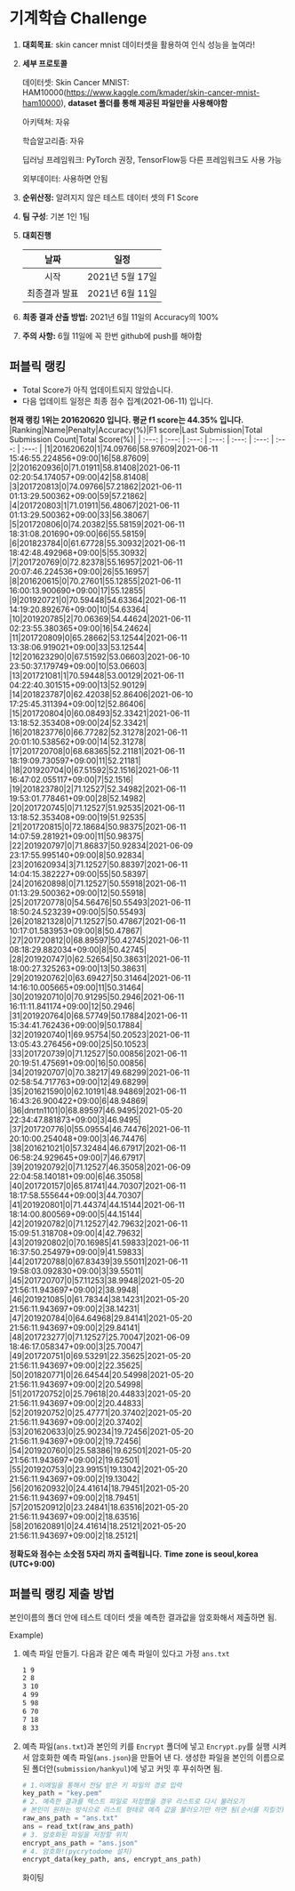 # **기계학습 Challenge**
1. **대회목표**: skin cancer mnist 데이터셋을 활용하여 인식 성능을 높여라!

2. **세부 프로토콜**

   데이터셋: Skin Cancer MNIST: HAM10000(https://www.kaggle.com/kmader/skin-cancer-mnist-ham10000), 
           **dataset 폴더를 통해 제공된 파일만을 사용해야함**

   아키텍쳐: 자유

   학습알고리즘: 자유

   딥러닝 프레임워크: PyTorch 권장, TensorFlow등 다른 프레임워크도 사용 가능

   외부데이터: 사용하면 안됨

3. **순위산정:** 알려지지 않은 테스트 데이터 셋의 F1 Score

4. **팀 구성**: 기본 1인 1팀

5. **대회진행**

   |     날짜      |      일정       |
   | :-----------: | :-------------: |
   |     시작      | 2021년 5월 17일 |
   | 최종결과 발표 | 2021년 6월 11일  |

6. **최종 결과 산출 방법:** 2021년 6월 11일의 Accuracy의 100%

7. **주의 사항:** 6월 11일에 꼭 한번 github에 push를 해야함


## 퍼블릭 랭킹

  
- Total Score가 아직 업데이트되지 않았습니다. 
 - 다음 업데이트 일정은 최종 점수 집계(2021-06-11) 입니다.
  
**현재 랭킹 1위는 201620620 입니다. 평균 f1 score는 44.35% 입니다.**
|Ranking|Name|Penalty|Accuracy(%)|F1 score|Last Submission|Total Submission Count|Total Score(%)|
| :---: | :---: | :---: | :---: | :---: | :---: | :---: | :---: |
|1|201620620|1|74.09766|58.97609|2021-06-11 15:46:55.224856+09:00|16|58.87609|
|2|201620936|0|71.01911|58.81408|2021-06-11 02:20:54.174057+09:00|42|58.81408|
|3|201720813|0|74.09766|57.21862|2021-06-11 01:13:29.500362+09:00|59|57.21862|
|4|201720803|1|71.01911|56.48067|2021-06-11 01:13:29.500362+09:00|33|56.38067|
|5|201720806|0|74.20382|55.58159|2021-06-11 18:31:08.201690+09:00|66|55.58159|
|6|201823784|0|61.67728|55.30932|2021-06-11 18:42:48.492968+09:00|5|55.30932|
|7|201720769|0|72.82378|55.16957|2021-06-11 20:07:46.224536+09:00|26|55.16957|
|8|201620615|0|70.27601|55.12855|2021-06-11 16:00:13.900690+09:00|17|55.12855|
|9|201920721|0|70.59448|54.63364|2021-06-11 14:19:20.892676+09:00|10|54.63364|
|10|201920785|2|70.06369|54.44624|2021-06-11 02:23:55.380365+09:00|16|54.24624|
|11|201720809|0|65.28662|53.12544|2021-06-11 13:38:06.919021+09:00|33|53.12544|
|12|201623290|0|67.51592|53.06603|2021-06-10 23:50:37.179749+09:00|10|53.06603|
|13|201721081|1|70.59448|53.00129|2021-06-11 04:22:40.301515+09:00|13|52.90129|
|14|201823787|0|62.42038|52.86406|2021-06-10 17:25:45.311394+09:00|12|52.86406|
|15|201720804|0|60.08493|52.33421|2021-06-11 13:18:52.353408+09:00|24|52.33421|
|16|201823776|0|66.77282|52.31278|2021-06-11 20:01:10.538562+09:00|14|52.31278|
|17|201720708|0|68.68365|52.21181|2021-06-11 18:19:09.730597+09:00|11|52.21181|
|18|201920704|0|67.51592|52.1516|2021-06-11 16:47:02.055117+09:00|7|52.1516|
|19|201823780|2|71.12527|52.34982|2021-06-11 19:53:01.778461+09:00|28|52.14982|
|20|201720745|0|71.12527|51.92535|2021-06-11 13:18:52.353408+09:00|19|51.92535|
|21|201720815|0|72.18684|50.98375|2021-06-11 14:07:59.281921+09:00|11|50.98375|
|22|201920797|0|71.86837|50.92834|2021-06-09 23:17:55.995140+09:00|8|50.92834|
|23|201620934|3|71.12527|50.88397|2021-06-11 14:04:15.382227+09:00|55|50.58397|
|24|201620898|0|71.12527|50.55918|2021-06-11 01:13:29.500362+09:00|12|50.55918|
|25|201720778|0|54.56476|50.55493|2021-06-11 18:50:24.523239+09:00|5|50.55493|
|26|201821328|0|71.12527|50.47867|2021-06-11 10:17:01.583953+09:00|8|50.47867|
|27|201720812|0|68.89597|50.42745|2021-06-11 08:18:29.882034+09:00|8|50.42745|
|28|201920747|0|62.52654|50.38631|2021-06-11 18:00:27.325263+09:00|13|50.38631|
|29|201920762|0|63.69427|50.31464|2021-06-11 14:16:10.005665+09:00|11|50.31464|
|30|201920710|0|70.91295|50.2946|2021-06-11 16:11:11.841174+09:00|12|50.2946|
|31|201920764|0|68.57749|50.17884|2021-06-11 15:34:41.762436+09:00|9|50.17884|
|32|201920740|1|69.95754|50.20523|2021-06-11 13:05:43.276456+09:00|25|50.10523|
|33|201720739|0|71.12527|50.00856|2021-06-11 20:19:51.475691+09:00|16|50.00856|
|34|201920707|0|70.38217|49.68299|2021-06-11 02:58:54.717763+09:00|12|49.68299|
|35|201621590|0|62.10191|48.94869|2021-06-11 16:43:26.900422+09:00|6|48.94869|
|36|dnrtn1101|0|68.89597|46.9495|2021-05-20 22:34:47.881873+09:00|3|46.9495|
|37|201720776|0|55.09554|46.74476|2021-06-11 20:10:00.254048+09:00|3|46.74476|
|38|201621021|0|57.32484|46.67917|2021-06-11 06:58:24.929645+09:00|7|46.67917|
|39|201920792|0|71.12527|46.35058|2021-06-09 22:04:58.140181+09:00|6|46.35058|
|40|201720157|0|65.81741|44.70307|2021-06-11 18:17:58.555644+09:00|3|44.70307|
|41|201920801|0|71.44374|44.15144|2021-06-11 18:14:00.800569+09:00|5|44.15144|
|42|201920782|0|71.12527|42.79632|2021-06-11 15:09:51.318708+09:00|4|42.79632|
|43|201920802|0|70.16985|41.59833|2021-06-11 16:37:50.254979+09:00|9|41.59833|
|44|201720788|0|67.83439|39.55011|2021-06-11 19:58:03.092830+09:00|3|39.55011|
|45|201720707|0|57.11253|38.9948|2021-05-20 21:56:11.943697+09:00|2|38.9948|
|46|201921085|0|61.78344|38.14231|2021-05-20 21:56:11.943697+09:00|2|38.14231|
|47|201920784|0|64.64968|29.84141|2021-05-20 21:56:11.943697+09:00|2|29.84141|
|48|201723277|0|71.12527|25.70047|2021-06-09 18:46:17.058347+09:00|3|25.70047|
|49|201720751|0|69.53291|22.35625|2021-05-20 21:56:11.943697+09:00|2|22.35625|
|50|201820771|0|26.64544|20.54998|2021-05-20 21:56:11.943697+09:00|2|20.54998|
|51|201720752|0|25.79618|20.44833|2021-05-20 21:56:11.943697+09:00|2|20.44833|
|52|201920752|0|25.47771|20.37402|2021-05-20 21:56:11.943697+09:00|2|20.37402|
|53|201620633|0|25.90234|19.72456|2021-05-20 21:56:11.943697+09:00|2|19.72456|
|54|201920760|0|25.58386|19.62501|2021-05-20 21:56:11.943697+09:00|2|19.62501|
|55|201920753|0|23.99151|19.13042|2021-05-20 21:56:11.943697+09:00|2|19.13042|
|56|201620932|0|24.41614|18.79451|2021-05-20 21:56:11.943697+09:00|2|18.79451|
|57|201520912|0|23.24841|18.63516|2021-05-20 21:56:11.943697+09:00|2|18.63516|
|58|201620891|0|24.41614|18.25121|2021-05-20 21:56:11.943697+09:00|2|18.25121|


**정확도와 점수는 소숫점 5자리 까지 출력됩니다.**
**Time zone is seoul,korea (UTC+9:00)**
## 퍼블릭 랭킹 제출 방법

본인이름의 폴더 안에 테스트 데이터 셋을 예측한 결과값을 암호화해서 제출하면 됨.

Example) 

1. 예측 파일 만들기. 다음과 같은 예측 파일이 있다고 가정 `ans.txt`

   ```tex
   1 9
   2 8
   3 10
   4 99
   5 98
   6 70
   7 18
   8 33
   ```

2. 예측 파일(`ans.txt`)과 본인의 키를 `Encrypt` 폴더에 넣고 `Encrypt.py`를 실행 시켜서 암호화한 예측 파일(`ans.json`)을 만들어 낸 다. 생성한 파일을 본인의 이름으로 된 폴더안(`submission/hankyul`)에 넣고 커밋 후 푸쉬하면 됨.

   ```python
   # 1.이메일을 통해서 전달 받은 키 파일의 경로 입력
   key_path = "key.pem"
   # 2. 예측한 결과를 텍스트 파일로 저장했을 경우 리스트로 다시 불러오기
   # 본인이 원하는 방식으로 리스트 형태로 예측 값을 불러오기만 하면 됨(순서를 지킬것)
   raw_ans_path = "ans.txt"
   ans = read_txt(raw_ans_path)
   # 3. 암호화된 파일을 저장할 위치
   encrypt_ans_path = "ans.json"
   # 4. 암호화!(pycrytodome 설치)
   encrypt_data(key_path, ans, encrypt_ans_path)
   ```



   화이팅




